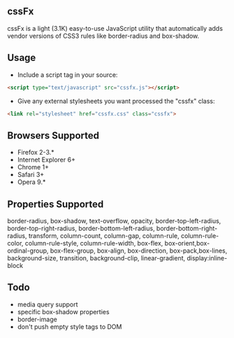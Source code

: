 cssFx
------

cssFx is a light (3.1K) easy-to-use JavaScript utility that automatically adds vendor versions of CSS3 rules like border-radius and box-shadow.

Usage
------
 * Include a script tag in your source:

``` html
<script type="text/javascript" src="cssfx.js"></script>
```

 * Give any external stylesheets you want processed the "cssfx" class:

 ``` html
 <link rel="stylesheet" href="cssfx.css" class="cssfx">
 ```

Browsers Supported
------

  * Firefox 2-3.*
  * Internet Explorer 6+
  * Chrome 1+
  * Safari 3+
  * Opera 9.*

Properties Supported
------
border-radius, box-shadow, text-overflow, opacity, border-top-left-radius, border-top-right-radius, border-bottom-left-radius, border-bottom-right-radius, transform, column-count, column-gap, column-rule, column-rule-color, column-rule-style, column-rule-width, box-flex, box-orient,box-ordinal-group, box-flex-group, box-align, box-direction, box-pack,box-lines, background-size, transition, background-clip, linear-gradient, display:inline-block

Todo
------

  * media query support
  * specific box-shadow properties
  * border-image
  * don't push empty style tags to DOM
